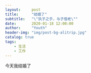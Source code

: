 ```yaml
---
layout:     post
title:      "结婚了"
subtitle:   "\"执子之手，与子偕老\""
date:       2020-01-18 12:00:00
author:     "Youth"
header-img: "img/post-bg-alitrip.jpg"
catalog: true
tags:
    - 生活
    - 工作
---
```


今天我结婚了